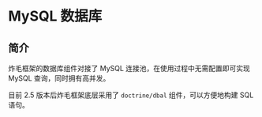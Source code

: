 # MySQL 数据库

## 简介

炸毛框架的数据库组件对接了 MySQL 连接池，在使用过程中无需配置即可实现 MySQL 查询，同时拥有高并发。

目前 2.5 版本后炸毛框架底层采用了 `doctrine/dbal` 组件，可以方便地构建 SQL 语句。



